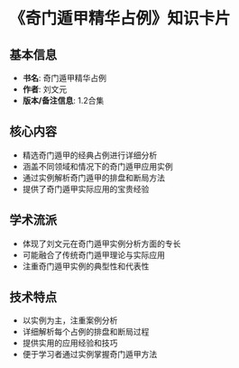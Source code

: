 # 《奇门遁甲精华占例》知识卡片

## 基本信息
- **书名**: 奇门遁甲精华占例
- **作者**: 刘文元
- **版本/备注信息**: 1.2合集

## 核心内容
- 精选奇门遁甲的经典占例进行详细分析
- 涵盖不同领域和情况下的奇门遁甲应用实例
- 通过实例解析奇门遁甲的排盘和断局方法
- 提供了奇门遁甲实际应用的宝贵经验

## 学术流派
- 体现了刘文元在奇门遁甲实例分析方面的专长
- 可能融合了传统奇门遁甲理论与实际应用
- 注重奇门遁甲实例的典型性和代表性

## 技术特点
- 以实例为主，注重案例分析
- 详细解析每个占例的排盘和断局过程
- 提供实用的应用经验和技巧
- 便于学习者通过实例掌握奇门遁甲方法